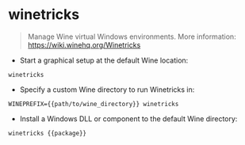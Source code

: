 # winetricks

> Manage Wine virtual Windows environments.
> More information: <https://wiki.winehq.org/Winetricks>

- Start a graphical setup at the default Wine location:

`winetricks`

- Specify a custom Wine directory to run Winetricks in:

`WINEPREFIX={{path/to/wine_directory}} winetricks`

- Install a Windows DLL or component to the default Wine directory:

`winetricks {{package}}`
